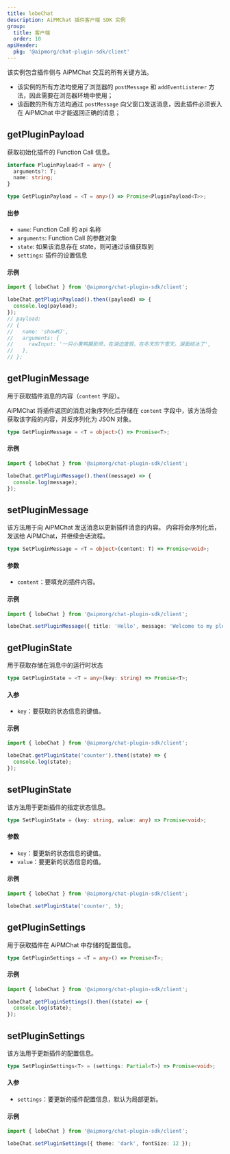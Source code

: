 ```yaml
---
title: lobeChat
description: AiPMChat 插件客户端 SDK 实例
group:
  title: 客户端
  order: 10
apiHeader:
  pkg: '@aipmorg/chat-plugin-sdk/client'
---
```


该实例包含插件侧与 AiPMChat 交互的所有关键方法。

- 该实例的所有方法均使用了浏览器的 `postMessage` 和 `addEventListener` 方法，因此需要在浏览器环境中使用；
- 该函数的所有方法均通过 `postMessage` 向父窗口发送消息，因此插件必须嵌入在 AiPMChat 中才能返回正确的消息；

## getPluginPayload

获取初始化插件的 Function Call 信息。

```ts
interface PluginPayload<T = any> {
  arguments?: T;
  name: string;
}

type GetPluginPayload = <T = any>() => Promise<PluginPayload<T>>;
```

#### 出参

- `name`: Function Call 的 api 名称
- `arguments`: Function Call 的参数对象
- `state`: 如果该消息存在 state，则可通过该值获取到
- `settings`: 插件的设置信息

#### 示例

```ts
import { lobeChat } from '@aipmorg/chat-plugin-sdk/client';

lobeChat.getPluginPayload().then((payload) => {
  console.log(payload);
});
// payload:
// {
//   name: 'showMJ',
//   arguments: {
//     rawInput: '一只小黄鸭摄影师，在湖边度假，在冬天的下雪天。湖面结冰了',
//   },
// };
```

## getPluginMessage

用于获取插件消息的内容（`content` 字段）。

AiPMChat 将插件返回的消息对象序列化后存储在 `content` 字段中，该方法将会获取该字段的内容，并反序列化为 JSON 对象。

```ts
type GetPluginMessage = <T = object>() => Promise<T>;
```

#### 示例

```ts | pure
import { lobeChat } from '@aipmorg/chat-plugin-sdk/client';

lobeChat.getPluginMessage().then((message) => {
  console.log(message);
});
```

## setPluginMessage

该方法用于向 AiPMChat 发送消息以更新插件消息的内容。 内容将会序列化后，发送给 AiPMChat，并继续会话流程。

```ts
type SetPluginMessage = <T = object>(content: T) => Promise<void>;
```

#### 参数

- `content`：要填充的插件内容。

#### 示例

```ts
import { lobeChat } from '@aipmorg/chat-plugin-sdk/client';

lobeChat.setPluginMessage({ title: 'Hello', message: 'Welcome to my plugin' });
```

## getPluginState

用于获取存储在消息中的运行时状态

```ts
type GetPluginState = <T = any>(key: string) => Promise<T>;
```

#### 入参

- `key`：要获取的状态信息的键值。

#### 示例

```ts
import { lobeChat } from '@aipmorg/chat-plugin-sdk/client';

lobeChat.getPluginState('counter').then((state) => {
  console.log(state);
});
```

## setPluginState

该方法用于更新插件的指定状态信息。

```ts
type SetPluginState = (key: string, value: any) => Promise<void>;
```

#### 参数

- `key`：要更新的状态信息的键值。
- `value`：要更新的状态信息的值。

#### 示例

```ts
import { lobeChat } from '@aipmorg/chat-plugin-sdk/client';

lobeChat.setPluginState('counter', 5);
```

## getPluginSettings

用于获取插件在 AiPMChat 中存储的配置信息。

```ts
type GetPluginSettings = <T = any>() => Promise<T>;
```

#### 示例

```ts
import { lobeChat } from '@aipmorg/chat-plugin-sdk/client';

lobeChat.getPluginSettings().then((state) => {
  console.log(state);
});
```

## setPluginSettings

该方法用于更新插件的配置信息。

```ts
type SetPluginSettings<T> = (settings: Partial<T>) => Promise<void>;
```

#### 入参

- `settings`：要更新的插件配置信息，默认为局部更新。

#### 示例

```ts
import { lobeChat } from '@aipmorg/chat-plugin-sdk/client';

lobeChat.setPluginSettings({ theme: 'dark', fontSize: 12 });
```
